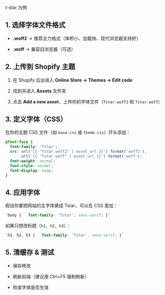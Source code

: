 t-star 为例
## 1. 选择字体文件格式

- **.woff2** → 推荐主力格式（体积小、加载快、现代浏览器支持好）
    
- **.woff** → 兼容旧浏览器（可选）


## 2. 上传到 Shopify 主题

1. 在 Shopify 后台进入 **Online Store → Themes → Edit code**
    
2. 找到并进入 **Assets** 文件夹
    
3. 点击 **Add a new asset**，上传你的字体文件（`Tstar.woff2` 和 `Tstar.woff`）

## 3. 定义字体（CSS）

在你的主题 CSS 文件（如 `base.css` 或 `theme.css`）开头添加：
```CSS
@font-face {
  font-family: 'Tstar';
  src: url('{{ "Tstar.woff2" | asset_url }}') format('woff2'),
       url('{{ "Tstar.woff" | asset_url }}') format('woff');
  font-weight: normal;
  font-style: normal;
  font-display: swap;
}

```
## 4. 应用字体

假设你要把网站的主字体换成 Tstar，可以在 CSS 里加：


```css
`body {   font-family: 'Tstar', sans-serif; }`
```

如果只想改标题（`h1, h2, h3`）：

```css
`h1, h2, h3 {   font-family: 'Tstar', sans-serif; }`
```

## 5. 清缓存 & 测试

- 保存修改
    
- 刷新前端（建议用 Ctrl+F5 强制刷新）
    
- 检查字体是否生效